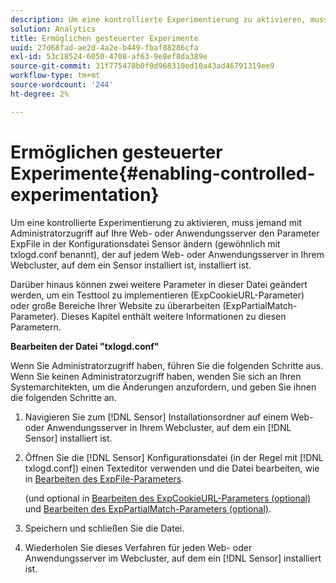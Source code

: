 ```yaml
---
description: Um eine kontrollierte Experimentierung zu aktivieren, muss jemand mit Administratorzugriff auf Ihre Web- oder Anwendungsserver den Parameter ExpFile in der Konfigurationsdatei Sensor ändern (gewöhnlich mit txlogd.conf benannt), der auf jedem Web- oder Anwendungsserver in Ihrem Webcluster, auf dem ein Sensor installiert ist, installiert ist.
solution: Analytics
title: Ermöglichen gesteuerter Experimente
uuid: 27d68fad-ae2d-4a2e-b449-fbaf88286cfa
exl-id: 53c18524-6050-4708-af63-9e8ef8da389e
source-git-commit: 31f775478b0f0d968310ed10a43ad46791319ee9
workflow-type: tm+mt
source-wordcount: '244'
ht-degree: 2%

---
```


# Ermöglichen gesteuerter Experimente{#enabling-controlled-experimentation}

Um eine kontrollierte Experimentierung zu aktivieren, muss jemand mit Administratorzugriff auf Ihre Web- oder Anwendungsserver den Parameter ExpFile in der Konfigurationsdatei Sensor ändern (gewöhnlich mit txlogd.conf benannt), der auf jedem Web- oder Anwendungsserver in Ihrem Webcluster, auf dem ein Sensor installiert ist, installiert ist.

Darüber hinaus können zwei weitere Parameter in dieser Datei geändert werden, um ein Testtool zu implementieren (ExpCookieURL-Parameter) oder große Bereiche Ihrer Website zu überarbeiten (ExpPartialMatch-Parameter). Dieses Kapitel enthält weitere Informationen zu diesen Parametern.

**Bearbeiten der Datei &quot;txlogd.conf&quot;**

Wenn Sie Administratorzugriff haben, führen Sie die folgenden Schritte aus. Wenn Sie keinen Administratorzugriff haben, wenden Sie sich an Ihren Systemarchitekten, um die Änderungen anzufordern, und geben Sie ihnen die folgenden Schritte an.

1. Navigieren Sie zum [!DNL Sensor] Installationsordner auf einem Web- oder Anwendungsserver in Ihrem Webcluster, auf dem ein [!DNL Sensor] installiert ist.
1. Öffnen Sie die [!DNL Sensor] Konfigurationsdatei (in der Regel mit [!DNL txlogd.conf]) einen Texteditor verwenden und die Datei bearbeiten, wie in [Bearbeiten des ExpFile-Parameters](../../../home/c-undst-ctrld-exp/t-en-ctrld-exp/c-mod-expfile-prm.md#concept-25232b386a654870becc789d4f1fcc28).

   (und optional in [Bearbeiten des ExpCookieURL-Parameters (optional)](../../../home/c-undst-ctrld-exp/t-en-ctrld-exp/c-mod-expckurl-prm.md#concept-215bf86bab4e4ec0b0cc803ec48a8fcf) und [Bearbeiten des ExpPartialMatch-Parameters (optional)](../../../home/c-undst-ctrld-exp/t-en-ctrld-exp/c-mod-expplmth-prm.md#concept-9c817c4c49b74287b0f70d6a1a37655e).

1. Speichern und schließen Sie die Datei.
1. Wiederholen Sie dieses Verfahren für jeden Web- oder Anwendungsserver im Webcluster, auf dem ein [!DNL Sensor] installiert ist.
